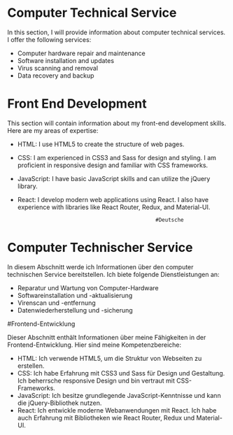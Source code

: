 # Computer Technical Service

In this section, I will provide information about computer technical services. I offer the following services:

- Computer hardware repair and maintenance
- Software installation and updates
- Virus scanning and removal
- Data recovery and backup

# Front End Development

This section will contain information about my front-end development skills. Here are my areas of expertise:

- HTML: I use HTML5 to create the structure of web pages.
- CSS: I am experienced in CSS3 and Sass for design and styling. I am proficient in responsive design and familiar with CSS frameworks.
- JavaScript: I have basic JavaScript skills and can utilize the jQuery library.
- React: I develop modern web applications using React. I also have experience with libraries like React Router, Redux, and Material-UI.

                                                  #Deutsche
  
# Computer Technischer Service

In diesem Abschnitt werde ich Informationen über den computer technischen Service bereitstellen. Ich biete folgende Dienstleistungen an:

- Reparatur und Wartung von Computer-Hardware
- Softwareinstallation und -aktualisierung
- Virenscan und -entfernung
- Datenwiederherstellung und -sicherung

#Frontend-Entwicklung

Dieser Abschnitt enthält Informationen über meine Fähigkeiten in der Frontend-Entwicklung. Hier sind meine Kompetenzbereiche:

- HTML: Ich verwende HTML5, um die Struktur von Webseiten zu erstellen.
- CSS: Ich habe Erfahrung mit CSS3 und Sass für Design und Gestaltung. Ich beherrsche responsive Design und bin vertraut mit CSS-Frameworks.
- JavaScript: Ich besitze grundlegende JavaScript-Kenntnisse und kann die jQuery-Bibliothek nutzen.
- React: Ich entwickle moderne Webanwendungen mit React. Ich habe auch Erfahrung mit Bibliotheken wie React Router, Redux und Material-UI.
